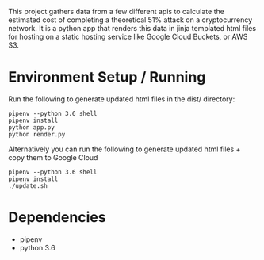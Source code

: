 This project gathers data from a few different apis to calculate the estimated
cost of completing a theoretical 51% attack on a cryptocurrency network. It is
a python app that renders this data in jinja templated html files for hosting
on a static hosting service like Google Cloud Buckets, or AWS S3.

# Environment Setup / Running

Run the following to generate updated html files in the dist/ directory:

```
pipenv --python 3.6 shell
pipenv install
python app.py
python render.py
```

Alternatively you can run the following to generate updated html files + copy them to Google Cloud

```
pipenv --python 3.6 shell
pipenv install
./update.sh
```

# Dependencies

* pipenv
* python 3.6
